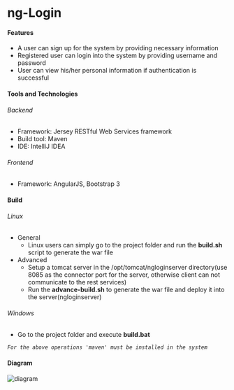 # ng-Login

#### Features
- A user can sign up for the system by providing necessary information
- Registered user can login into the system by providing username and password
- User can view his/her personal information if authentication is successful

#### Tools and Technologies
###### Backend
- Framework: Jersey RESTful Web Services framework 
- Build tool: Maven
- IDE: IntelliJ IDEA

###### Frontend
- Framework: AngularJS, Bootstrap 3

#### Build
###### Linux
- General
	- Linux users can simply go to the project folder and run the <strong>build.sh</strong> script to generate the war file
- Advanced
	- Setup a tomcat server in the /opt/tomcat/ngloginserver directory(use 8085 as the connector port for the server, otherwise client can not communicate to the rest services)
	- Run the <strong>advance-build.sh</strong> to generate the war file and deploy it into the server(ngloginserver)

###### Windows
- Go to the project folder and execute <strong>build.bat</strong>

*`For the above operations 'maven' must be installed in the system`*

#### Diagram
![diagram](https://github.com/Sadman-Ilham/ng-Login/blob/master/diagram.png)
